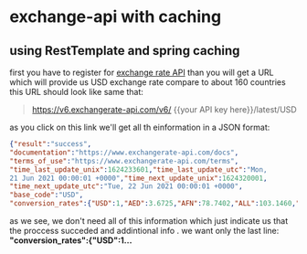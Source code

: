 # exchange-api with caching
## using RestTemplate and spring caching

first you have to register for [exchange rate API](https://www.exchangerate-api.com/)
than you will get a URL which will provide us USD exchange rate compare to about 160 countries
this URL should look like same that:
>https://v6.exchangerate-api.com/v6/ {{your API key here}}/latest/USD

as you click on this link we'll get all th einformation in a JSON format:

```json
{"result":"success",
"documentation":"https://www.exchangerate-api.com/docs",
"terms_of_use":"https://www.exchangerate-api.com/terms",
"time_last_update_unix":1624233601,"time_last_update_utc":"Mon,
21 Jun 2021 00:00:01 +0000","time_next_update_unix":1624320001,
"time_next_update_utc":"Tue, 22 Jun 2021 00:00:01 +0000",
"base_code":"USD",
"conversion_rates":{"USD":1,"AED":3.6725,"AFN":78.7402,"ALL":103.1460,"AMD":513.7300,"ANG":1.7900,"AOA":646.9167,"ARS":95.4747,"AUD":1.3322,"AWG":1.7900,"AZN":1.7015,"BAM":1.6458,"BBD":2.0000,"BDT":84.9542,"BGN":1.6457,"BHD":0.3760,"BIF":1965.9735,"BMD":1.0000,"BND":1.3441,"BOB":6.9149,"BRL":5.0118,"BSD":1.0000,"BTN":74.1011,"BWP":10.7696,"BYN":2.5170,"BZD":2.0000,"CAD":1.2421,"CDF":1990.6124,"CHF":0.9215,"CLP":739.1964,"CNY":6.4513,"COP":3732.1934,"CRC":619.3260,"CUC":1.0000,"CUP":25.7500,"CVE":92.7857,"CZK":21.5954,"DJF":177.7210,"DKK":6.2778,"DOP":57.1417,"DZD":134.4267,"EGP":15.6679,"ERN":15.0000,"ETB":43.7515,"EUR":0.8415,"FJD":2.0616,"FKP":0.7228,"FOK":6.2778,"GBP":0.7228,"GEL":3.1638,"GGP":0.7228,"GHS":5.8010,"GIP":0.7228,"GMD":51.9663,"GNF":9832.5777,"GTQ":7.7373,"GYD":209.2741,"HKD":7.7637,"HNL":24.0616,"HRK":6.3401,"HTG":90.9697,"HUF":301.1764,"IDR":14494.9005,"ILS":3.3005,"IMP":0.7228,"INR":74.1023,"IQD":1460.6644,"IRR":41960.2603,"ISK":123.0485,"JMD":150.5962,"JOD":0.7090,"JPY":110.2014,"KES":107.9094,"KGS":84.6343,"KHR":4083.4749,"KID":1.3327,"KMF":413.9806,"KRW":1134.5215,"KWD":0.2996,"KYD":0.8333,"KZT":428.6272,"LAK":9469.6970,"LBP":1507.5000,"LKR":198.4076,"LRD":171.7328,"LSL":14.2807,"LYD":4.4704,"MAD":8.9184,"MDL":17.7705,"MGA":3781.5029,"MKD":51.6833,"MMK":1648.7317,"MNT":2850.0225,"MOP":7.9967,"MRU":36.1702,"MUR":40.8921,"MVR":15.4211,"MWK":799.8800,"MXN":20.6163,"MYR":4.1359,"MZN":63.5770,"NAD":14.2807,"NGN":416.9239,"NIO":34.9895,"NOK":8.6508,"NPR":118.5617,"NZD":1.4387,"OMR":0.3845,"PAB":1.0000,"PEN":3.9245,"PGK":3.5152,"PHP":48.4953,"PKR":157.4600,"PLN":3.8370,"PYG":6729.7618,"QAR":3.6400,"RON":4.1362,"RSD":98.8142,"RUB":72.4144,"RWF":1003.6106,"SAR":3.7500,"SBD":7.9149,"SCR":15.0978,"SDG":434.4627,"SEK":8.6028,"SGD":1.3441,"SHP":0.7228,"SLL":10264.7789,"SOS":579.1041,"SRD":21.0619,"SSP":177.4827,"STN":20.6162,"SYP":1259.2276,"SZL":14.2807,"THB":31.5742,"TJS":11.3131,"TMT":3.5000,"TND":2.7701,"TOP":2.2328,"TRY":8.7351,"TTD":6.7902,"TVD":1.3327,"TWD":27.7657,"TZS":2314.9712,"UAH":27.2168,"UGX":3529.9417,"UYU":43.7344,"UZS":10484.2857,"VES":3138598.8100,"VND":23124.4074,"VUV":109.9502,"WST":2.5448,"XAF":551.9741,"XCD":2.7000,"XDR":0.7004,"XOF":551.9741,"XPF":100.4154,"YER":250.3756,"ZAR":14.2812,"ZMW":22.5487}}
```

as we see, we don't need all of this information which just indicate us that the proccess succeded and addintional info .
we want only the last line: **"conversion_rates":{"USD":1...**

